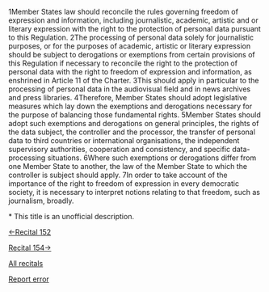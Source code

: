 
1Member States law should reconcile the rules governing freedom of expression and information, including journalistic, academic, artistic and or literary expression with the right to the protection of personal data pursuant to this Regulation. 2The processing of personal data solely for journalistic purposes, or for the purposes of academic, artistic or literary expression should be subject to derogations or exemptions from certain provisions of this Regulation if necessary to reconcile the right to the protection of personal data with the right to freedom of expression and information, as enshrined in Article 11 of the Charter. 3This should apply in particular to the processing of personal data in the audiovisual field and in news archives and press libraries. 4Therefore, Member States should adopt legislative measures which lay down the exemptions and derogations necessary for the purpose of balancing those fundamental rights. 5Member States should adopt such exemptions and derogations on general principles, the rights of the data subject, the controller and the processor, the transfer of personal data to third countries or international organisations, the independent supervisory authorities, cooperation and consistency, and specific data-processing situations. 6Where such exemptions or derogations differ from one Member State to another, the law of the Member State to which the controller is subject should apply. 7In order to take account of the importance of the right to freedom of expression in every democratic society, it is necessary to interpret notions relating to that freedom, such as journalism, broadly.


\* This title is an unofficial description.




[←Recital 152](https://gdpr-info.eu/recitals/no-152/ "152 - Power of Sanction of the Member States")


[Recital 154→](https://gdpr-info.eu/recitals/no-154/ "154 - Principle of Public Access to Official Documents")


[All recitals](https://gdpr-info.eu/recitals/)

[Report error](https://gdpr-info.eu/gf/?TB_iframe=true&height=306 "Your message")

